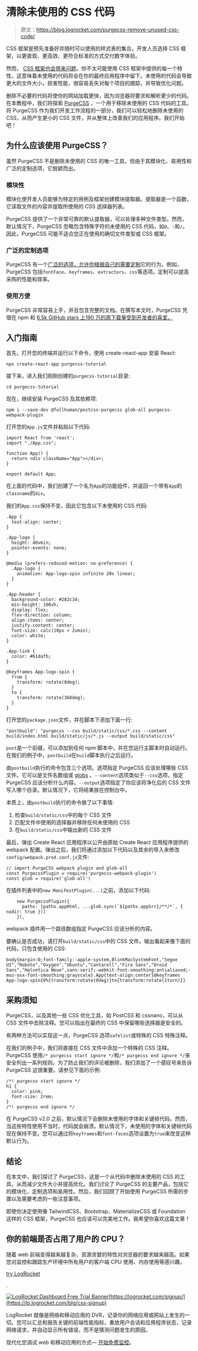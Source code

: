 # 清除未使用的 CSS 代码

> 原文：<https://blog.logrocket.com/purgecss-remove-unused-css-code/>

CSS 框架是预先准备好并随时可以使用的样式表的集合。开发人员选择 CSS 框架，以更直观、更高效、更符合标准的方式交付数字体验。

然而， [CSS 框架也会带来问题](https://blog.logrocket.com/top-utility-first-css-frameworks/)。你不太可能使用 CSS 框架中提供的每一个特性，这意味着未使用的代码将会在你的最终应用程序中留下。未使用的代码会导致更大的文件大小，损害性能，很容易丢失对每个项目的跟踪，并导致优化问题。

删除不必要的代码将使你的网站加载更快，因为浏览器将要求和解析更少的代码。在本教程中，我们将探索 [PurgeCSS](https://purgecss.com/) ，一个用于移除未使用的 CSS 代码的工具。将 PurgeCSS 作为我们开发工作流程的一部分，我们可以轻松地删除未使用的 CSS，从而产生更小的 CSS 文件，并从整体上改善我们的应用程序。我们开始吧！

## 为什么应该使用 PurgeCSS？

虽然 PurgeCSS 不是删除未使用的 CSS 的唯一工具，但由于其模块化、易用性和广泛的定制选项，它脱颖而出。

### 模块性

模块化使开发人员能够为特定的用例及框架创建模块提取器。提取器是一个函数，它读取文件的内容并提取所使用的 CSS 选择器列表。

PurgeCSS 提供了一个非常可靠的默认提取器，可以处理多种文件类型。然而，默认情况下，PurgeCSS 忽略包含特殊字符的未使用的 CSS 代码，如`@`、`:`和`/`。因此，PurgeCSS 可能不适合您正在使用的确切文件类型或 CSS 框架。

### 广泛的定制选项

PurgeCSS 有一个[广泛的选项，允许你根据自己的需要定制](https://purgecss.com/configuration.html#options)它的行为。例如，PurgeCSS 包括`fontFace`、`keyframes`、`extractors`、`css`等选项。定制可以提高采购的性能和效率。

### 使用方便

PurgeCSS 非常容易上手，并且包含完整的文档。在撰写本文时，PurgeCSS 凭借在 npm 和 [6.5k GitHub stars 上](https://github.com/FullHuman/purgecss)[190 万的周下载量受到开发者的喜爱。](https://www.npmjs.com/package/purgecss)

## 入门指南

首先，打开您的终端并运行以下命令，使用 create-react-app 安装 React:

```
npx create-react-app purgecss-tutorial

```

接下来，进入我们刚刚创建的`purgecss-tutorial`目录:

```
cd purgecss-tutorial

```

现在，继续安装 PurgeCSS 及其依赖项:

```
npm i --save-dev @fullhuman/postcss-purgecss glob-all purgecss-webpack-plugin

```

打开您的`App.js`文件并粘贴以下代码:

```
import React from 'react';
import "./App.css";

function App() {
  return <div className="App"></div>;
}

export default App;

```

在上面的代码中，我们创建了一个名为`App`的功能组件，并返回一个带有`App`的`classname`的`div`。

我们的`App.css`保持不变，因此它包含以下未使用的 CSS 代码:

```
.App {
  text-align: center;
}

.App-logo {
  height: 40vmin;
  pointer-events: none;
}

@media (prefers-reduced-motion: no-preference) {
  .App-logo {
    animation: App-logo-spin infinite 20s linear;
  }
}

.App-header {
  background-color: #282c34;
  min-height: 100vh;
  display: flex;
  flex-direction: column;
  align-items: center;
  justify-content: center;
  font-size: calc(10px + 2vmin);
  color: white;
}

.App-link {
  color: #61dafb;
}

@keyframes App-logo-spin {
  from {
    transform: rotate(0deg);
  }
  to {
    transform: rotate(360deg);
  }
}

```

打开您的`package.json`文件，并在脚本下添加下面一行:

```
"postbuild": "purgecss --css build/static/css/*.css --content build/index.html build/static/js/*.js --output build/static/css"

```

`post`是一个前缀，可以添加到任何 npm 脚本中，并在您运行主脚本时自动运行。在我们的例子中，`postbuild`在`build`脚本执行之后运行。

由`postbuild`执行的命令包含三个选项。选项指定 PurgeCSS 应该处理哪些 CSS 文件。它可以是文件名数组或 [globs](https://github.com/isaacs/node-glob/blob/master/README.md#glob-primer) 。`--content`选项类似于`--css`选项，指定 PurgeCSS 应该分析什么内容。`--output`选项指定了你应该将净化后的 CSS 文件写入哪个目录。默认情况下，它将结果放在控制台中。

本质上，由`postbuild`执行的命令做了以下事情:

1.  检查`build/static/css`中的每个 CSS 文件
2.  匹配文件中使用的选择器并移除任何未使用的 CSS
3.  在`build/static/css`中输出新的 CSS 文件

最后，弹出 Create React 应用程序以公开由原始 Create React 应用程序提供的 webpack 配置。弹出之后，我们将通过添加以下代码以及其余的导入来修改`config/webpack.prod.conf.js`文件:

```
// import PurgeCSS webpack plugin and glob-all
const PurgecssPlugin = require('purgecss-webpack-plugin')
const glob = require('glob-all')

```

在插件列表中的`new ManifestPlugin(...)`之前，添加以下代码:

```
    new PurgecssPlugin({
      paths: [paths.appHtml, ...glob.sync(`${paths.appSrc}/**/*`, { nodir: true })]
    }),

```

webpack 插件用一个路径数组指定 PurgeCSS 应该分析的内容。

要确认是否成功，请打开`build/static/css`中的 CSS 文件。输出看起来像下面的代码，只包含使用的 CSS:

```
body{margin:0;font-family:-apple-system,BlinkMacSystemFont,"Segoe UI","Roboto","Oxygen","Ubuntu","Cantarell","Fira Sans","Droid Sans","Helvetica Neue",sans-serif;-webkit-font-smoothing:antialiased;-moz-osx-font-smoothing:grayscale}.App{text-align:center}@keyframes App-logo-spin{0%{transform:rotate(0deg)}to{transform:rotate(1turn)}}

```

## 采购须知

PurgeCSS，以及其他一些 CSS 优化工具，如 PostCSS 和 cssnano，可以从 CSS 文件中去除注释。您可以指出在最终的 CSS 中保留哪些选择器是安全的。

有两种方法可以实现这一点，PurgeCSS 选项`safelist`或特殊的 CSS 特殊注释。

在我们的例子中，我们将直接在 CSS 文件中添加一个特殊的 CSS 注释。PurgeCSS 使用`/* purgecss start ignore */`和`/* purgecss end ignore */`来安全列出一系列规则。为了防止我们的评论被删除，我们添加了一个感叹号来告诉 PurgeCSS 这很重要。请参见下面的示例:

```
/*! purgecss start ignore */
h1 {
  color: pink;
  font-size: 2rem;
}
/*! purgecss end ignore */

```

在 PurgeCSS v2.0 之前，默认情况下会删除未使用的字体和关键帧代码。然而，当这些特性使用不当时，代码就会崩溃。默认情况下，未使用的字体和关键帧代码现在保持不变。您可以通过将`keyframes`和`font-faces`选项设置为`true`来改变这种默认行为。

## 结论

在本文中，我们探讨了 PurgeCSS，这是一个从代码中删除未使用的 CSS 的工具，从而减少文件大小并提高优化。我们讨论了 PurgeCSS 的主要产品，包括它的模块化、定制选项和易用性。然后，我们回顾了开始使用 PurgeCSS 所需的步骤以及需要考虑的一些注意事项。

即使你决定使用像 TailwindCSS、Bootstrap、MaterializeCSS 或 Foundation 这样的 CSS 框架，PurgeCSS 也应该可以完美地工作。我希望你喜欢这篇文章！

## 你的前端是否占用了用户的 CPU？

随着 web 前端变得越来越复杂，资源贪婪的特性对浏览器的要求越来越高。如果您对监控和跟踪生产环境中所有用户的客户端 CPU 使用、内存使用等感兴趣，

[try LogRocket](https://lp.logrocket.com/blg/css-signup)

.

[![LogRocket Dashboard Free Trial Banner](img/dacb06c713aec161ffeaffae5bd048cd.png)](https://lp.logrocket.com/blg/css-signup)[https://logrocket.com/signup/](https://lp.logrocket.com/blg/css-signup)

LogRocket 就像是网络和移动应用的 DVR，记录你的网络应用或网站上发生的一切。您可以汇总和报告关键的前端性能指标，重放用户会话和应用程序状态，记录网络请求，并自动显示所有错误，而不是猜测问题发生的原因。

现代化您调试 web 和移动应用的方式— [开始免费监控](https://lp.logrocket.com/blg/css-signup)。